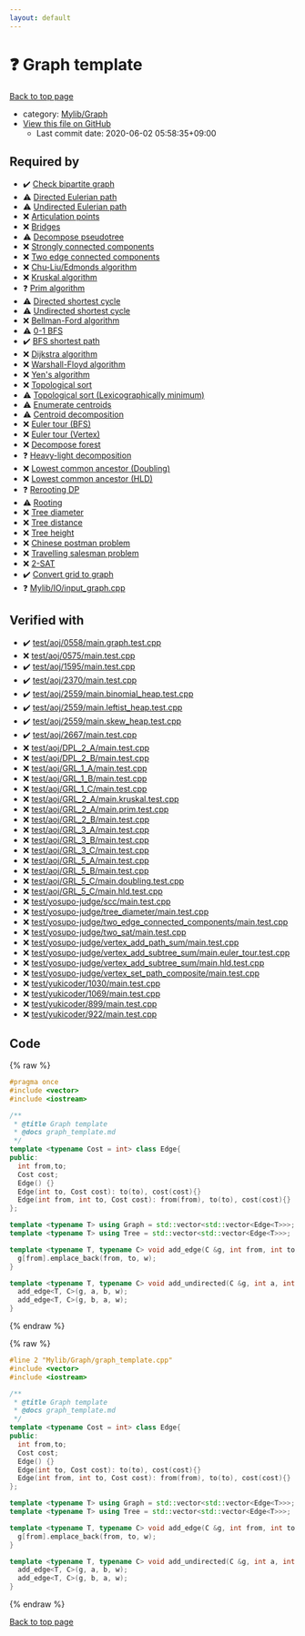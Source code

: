 ```yaml
---
layout: default
---
```


<!-- mathjax config similar to math.stackexchange -->
<script type="text/javascript" async
  src="https://cdnjs.cloudflare.com/ajax/libs/mathjax/2.7.5/MathJax.js?config=TeX-MML-AM_CHTML">
</script>
<script type="text/x-mathjax-config">
  MathJax.Hub.Config({
    TeX: { equationNumbers: { autoNumber: "AMS" }},
    tex2jax: {
      inlineMath: [ ['$','$'] ],
      processEscapes: true
    },
    "HTML-CSS": { matchFontHeight: false },
    displayAlign: "left",
    displayIndent: "2em"
  });
</script>

<script type="text/javascript" src="https://cdnjs.cloudflare.com/ajax/libs/jquery/3.4.1/jquery.min.js"></script>
<script src="https://cdn.jsdelivr.net/npm/jquery-balloon-js@1.1.2/jquery.balloon.min.js" integrity="sha256-ZEYs9VrgAeNuPvs15E39OsyOJaIkXEEt10fzxJ20+2I=" crossorigin="anonymous"></script>
<script type="text/javascript" src="../../../assets/js/copy-button.js"></script>
<link rel="stylesheet" href="../../../assets/css/copy-button.css" />


# :question: Graph template

<a href="../../../index.html">Back to top page</a>

* category: <a href="../../../index.html#791a56799ce3ef8e4fb5da8cbce3a9bf">Mylib/Graph</a>
* <a href="{{ site.github.repository_url }}/blob/master/Mylib/Graph/graph_template.cpp">View this file on GitHub</a>
    - Last commit date: 2020-06-02 05:58:35+09:00




## Required by

* :heavy_check_mark: <a href="BipartiteGraph/check_bipartite_graph.cpp.html">Check bipartite graph</a>
* :warning: <a href="EulerianPath/directed_eulerian_path.cpp.html">Directed Eulerian path</a>
* :warning: <a href="EulerianPath/undirected_eulerian_path.cpp.html">Undirected Eulerian path</a>
* :x: <a href="GraphUtils/articulation_points.cpp.html">Articulation points</a>
* :x: <a href="GraphUtils/bridges.cpp.html">Bridges</a>
* :warning: <a href="GraphUtils/decompose_pseudotree.cpp.html">Decompose pseudotree</a>
* :x: <a href="GraphUtils/strongly_connected_components.cpp.html">Strongly connected components</a>
* :x: <a href="GraphUtils/two_edge_connected_components.cpp.html">Two edge connected components</a>
* :x: <a href="MinimumSpanningTree/chu_liu_edmonds.cpp.html">Chu-Liu/Edmonds algorithm</a>
* :x: <a href="MinimumSpanningTree/kruskal.cpp.html">Kruskal algorithm</a>
* :question: <a href="MinimumSpanningTree/prim.cpp.html">Prim algorithm</a>
* :warning: <a href="ShortestCycle/directed_shortest_cycle.cpp.html">Directed shortest cycle</a>
* :warning: <a href="ShortestCycle/undirected_shortest_cycle.cpp.html">Undirected shortest cycle</a>
* :x: <a href="ShortestPath/bellman_ford.cpp.html">Bellman-Ford algorithm</a>
* :warning: <a href="ShortestPath/bfs_0_1.cpp.html">0-1 BFS</a>
* :heavy_check_mark: <a href="ShortestPath/bfs_shortest_path.cpp.html">BFS shortest path</a>
* :x: <a href="ShortestPath/dijkstra.cpp.html">Dijkstra algorithm</a>
* :x: <a href="ShortestPath/warshall_floyd.cpp.html">Warshall-Floyd algorithm</a>
* :x: <a href="ShortestPath/yen_algorithm.cpp.html">Yen's algorithm</a>
* :x: <a href="TopologicalSort/topological_sort.cpp.html">Topological sort</a>
* :warning: <a href="TopologicalSort/topological_sort_lexicographical.cpp.html">Topological sort (Lexicographically minimum)</a>
* :warning: <a href="TreeUtils/centroid.cpp.html">Enumerate centroids</a>
* :warning: <a href="TreeUtils/centroid_decomposition.cpp.html">Centroid decomposition</a>
* :x: <a href="TreeUtils/euler_tour_bfs.cpp.html">Euler tour (BFS)</a>
* :x: <a href="TreeUtils/euler_tour_vertex.cpp.html">Euler tour (Vertex)</a>
* :x: <a href="TreeUtils/forest.cpp.html">Decompose forest</a>
* :question: <a href="TreeUtils/heavy_light_decomposition.cpp.html">Heavy-light decomposition</a>
* :x: <a href="TreeUtils/lca_based_on_doubling.cpp.html">Lowest common ancestor (Doubling)</a>
* :x: <a href="TreeUtils/lca_based_on_hld.cpp.html">Lowest common ancestor (HLD)</a>
* :question: <a href="TreeUtils/rerooting.cpp.html">Rerooting DP</a>
* :warning: <a href="TreeUtils/rooting.cpp.html">Rooting</a>
* :x: <a href="TreeUtils/tree_diameter.cpp.html">Tree diameter</a>
* :x: <a href="TreeUtils/tree_distance.cpp.html">Tree distance</a>
* :x: <a href="TreeUtils/tree_height.cpp.html">Tree height</a>
* :x: <a href="chinese_postman_problem.cpp.html">Chinese postman problem</a>
* :x: <a href="travelling_salesman_problem.cpp.html">Travelling salesman problem</a>
* :x: <a href="two_sat.cpp.html">2-SAT</a>
* :heavy_check_mark: <a href="../Grid/grid_to_graph.cpp.html">Convert grid to graph</a>
* :question: <a href="../IO/input_graph.cpp.html">Mylib/IO/input_graph.cpp</a>


## Verified with

* :heavy_check_mark: <a href="../../../verify/test/aoj/0558/main.graph.test.cpp.html">test/aoj/0558/main.graph.test.cpp</a>
* :x: <a href="../../../verify/test/aoj/0575/main.test.cpp.html">test/aoj/0575/main.test.cpp</a>
* :heavy_check_mark: <a href="../../../verify/test/aoj/1595/main.test.cpp.html">test/aoj/1595/main.test.cpp</a>
* :heavy_check_mark: <a href="../../../verify/test/aoj/2370/main.test.cpp.html">test/aoj/2370/main.test.cpp</a>
* :heavy_check_mark: <a href="../../../verify/test/aoj/2559/main.binomial_heap.test.cpp.html">test/aoj/2559/main.binomial_heap.test.cpp</a>
* :heavy_check_mark: <a href="../../../verify/test/aoj/2559/main.leftist_heap.test.cpp.html">test/aoj/2559/main.leftist_heap.test.cpp</a>
* :heavy_check_mark: <a href="../../../verify/test/aoj/2559/main.skew_heap.test.cpp.html">test/aoj/2559/main.skew_heap.test.cpp</a>
* :heavy_check_mark: <a href="../../../verify/test/aoj/2667/main.test.cpp.html">test/aoj/2667/main.test.cpp</a>
* :x: <a href="../../../verify/test/aoj/DPL_2_A/main.test.cpp.html">test/aoj/DPL_2_A/main.test.cpp</a>
* :x: <a href="../../../verify/test/aoj/DPL_2_B/main.test.cpp.html">test/aoj/DPL_2_B/main.test.cpp</a>
* :x: <a href="../../../verify/test/aoj/GRL_1_A/main.test.cpp.html">test/aoj/GRL_1_A/main.test.cpp</a>
* :x: <a href="../../../verify/test/aoj/GRL_1_B/main.test.cpp.html">test/aoj/GRL_1_B/main.test.cpp</a>
* :x: <a href="../../../verify/test/aoj/GRL_1_C/main.test.cpp.html">test/aoj/GRL_1_C/main.test.cpp</a>
* :x: <a href="../../../verify/test/aoj/GRL_2_A/main.kruskal.test.cpp.html">test/aoj/GRL_2_A/main.kruskal.test.cpp</a>
* :x: <a href="../../../verify/test/aoj/GRL_2_A/main.prim.test.cpp.html">test/aoj/GRL_2_A/main.prim.test.cpp</a>
* :x: <a href="../../../verify/test/aoj/GRL_2_B/main.test.cpp.html">test/aoj/GRL_2_B/main.test.cpp</a>
* :x: <a href="../../../verify/test/aoj/GRL_3_A/main.test.cpp.html">test/aoj/GRL_3_A/main.test.cpp</a>
* :x: <a href="../../../verify/test/aoj/GRL_3_B/main.test.cpp.html">test/aoj/GRL_3_B/main.test.cpp</a>
* :x: <a href="../../../verify/test/aoj/GRL_3_C/main.test.cpp.html">test/aoj/GRL_3_C/main.test.cpp</a>
* :x: <a href="../../../verify/test/aoj/GRL_5_A/main.test.cpp.html">test/aoj/GRL_5_A/main.test.cpp</a>
* :x: <a href="../../../verify/test/aoj/GRL_5_B/main.test.cpp.html">test/aoj/GRL_5_B/main.test.cpp</a>
* :x: <a href="../../../verify/test/aoj/GRL_5_C/main.doubling.test.cpp.html">test/aoj/GRL_5_C/main.doubling.test.cpp</a>
* :x: <a href="../../../verify/test/aoj/GRL_5_C/main.hld.test.cpp.html">test/aoj/GRL_5_C/main.hld.test.cpp</a>
* :x: <a href="../../../verify/test/yosupo-judge/scc/main.test.cpp.html">test/yosupo-judge/scc/main.test.cpp</a>
* :x: <a href="../../../verify/test/yosupo-judge/tree_diameter/main.test.cpp.html">test/yosupo-judge/tree_diameter/main.test.cpp</a>
* :x: <a href="../../../verify/test/yosupo-judge/two_edge_connected_components/main.test.cpp.html">test/yosupo-judge/two_edge_connected_components/main.test.cpp</a>
* :x: <a href="../../../verify/test/yosupo-judge/two_sat/main.test.cpp.html">test/yosupo-judge/two_sat/main.test.cpp</a>
* :x: <a href="../../../verify/test/yosupo-judge/vertex_add_path_sum/main.test.cpp.html">test/yosupo-judge/vertex_add_path_sum/main.test.cpp</a>
* :x: <a href="../../../verify/test/yosupo-judge/vertex_add_subtree_sum/main.euler_tour.test.cpp.html">test/yosupo-judge/vertex_add_subtree_sum/main.euler_tour.test.cpp</a>
* :x: <a href="../../../verify/test/yosupo-judge/vertex_add_subtree_sum/main.hld.test.cpp.html">test/yosupo-judge/vertex_add_subtree_sum/main.hld.test.cpp</a>
* :x: <a href="../../../verify/test/yosupo-judge/vertex_set_path_composite/main.test.cpp.html">test/yosupo-judge/vertex_set_path_composite/main.test.cpp</a>
* :x: <a href="../../../verify/test/yukicoder/1030/main.test.cpp.html">test/yukicoder/1030/main.test.cpp</a>
* :x: <a href="../../../verify/test/yukicoder/1069/main.test.cpp.html">test/yukicoder/1069/main.test.cpp</a>
* :x: <a href="../../../verify/test/yukicoder/899/main.test.cpp.html">test/yukicoder/899/main.test.cpp</a>
* :x: <a href="../../../verify/test/yukicoder/922/main.test.cpp.html">test/yukicoder/922/main.test.cpp</a>


## Code

<a id="unbundled"></a>
{% raw %}
```cpp
#pragma once
#include <vector>
#include <iostream>

/**
 * @title Graph template
 * @docs graph_template.md
 */
template <typename Cost = int> class Edge{
public:
  int from,to;
  Cost cost;
  Edge() {}
  Edge(int to, Cost cost): to(to), cost(cost){}
  Edge(int from, int to, Cost cost): from(from), to(to), cost(cost){}
};

template <typename T> using Graph = std::vector<std::vector<Edge<T>>>;
template <typename T> using Tree = std::vector<std::vector<Edge<T>>>;

template <typename T, typename C> void add_edge(C &g, int from, int to, T w = 1){
  g[from].emplace_back(from, to, w);
}

template <typename T, typename C> void add_undirected(C &g, int a, int b, T w = 1){
  add_edge<T, C>(g, a, b, w);
  add_edge<T, C>(g, b, a, w);
}

```
{% endraw %}

<a id="bundled"></a>
{% raw %}
```cpp
#line 2 "Mylib/Graph/graph_template.cpp"
#include <vector>
#include <iostream>

/**
 * @title Graph template
 * @docs graph_template.md
 */
template <typename Cost = int> class Edge{
public:
  int from,to;
  Cost cost;
  Edge() {}
  Edge(int to, Cost cost): to(to), cost(cost){}
  Edge(int from, int to, Cost cost): from(from), to(to), cost(cost){}
};

template <typename T> using Graph = std::vector<std::vector<Edge<T>>>;
template <typename T> using Tree = std::vector<std::vector<Edge<T>>>;

template <typename T, typename C> void add_edge(C &g, int from, int to, T w = 1){
  g[from].emplace_back(from, to, w);
}

template <typename T, typename C> void add_undirected(C &g, int a, int b, T w = 1){
  add_edge<T, C>(g, a, b, w);
  add_edge<T, C>(g, b, a, w);
}

```
{% endraw %}

<a href="../../../index.html">Back to top page</a>

